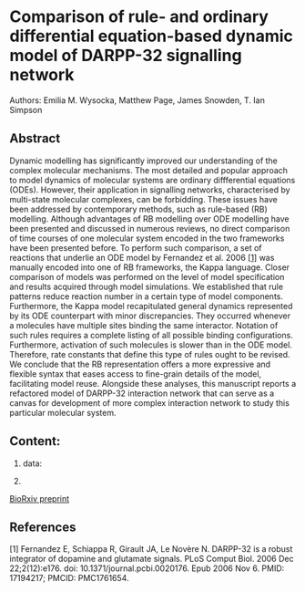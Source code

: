 # Comparison of rule- and ordinary differential equation-based dynamic model of DARPP-32 signalling network
Authors: Emilia M. Wysocka, Matthew Page, James Snowden, T. Ian Simpson 

## Abstract
Dynamic modelling has significantly improved our understanding of the complex molecular mechanisms. 
The most detailed and popular approach to model dynamics of molecular systems are ordinary diffferential equations (ODEs). However, their application in  signalling networks, characterised by multi-state molecular complexes, can be forbidding. These issues have been addressed by contemporary methods, such as rule-based (RB) modelling. Although advantages of RB modelling over ODE modelling have been presented and discussed in numerous reviews, no direct comparison of time courses of one
molecular system encoded in the two frameworks have been presented before. To perform such comparison, a set of reactions that underlie an ODE model by Fernandez et al. 2006 [[1]](#1) was manually encoded into one of RB frameworks, the Kappa language. Closer comparison of models was performed on the level of model specification and results acquired through model simulations. We established that rule patterns reduce reaction number in a certain type of model components. Furthermore, the Kappa model recapitulated general dynamics represented by its ODE counterpart with minor discrepancies. They occurred whenever a molecules have multiple sites binding the same interactor. Notation of such rules requires a complete listing of all possible binding configurations. Furthermore, activation of such molecules is slower than in the ODE model. Therefore, rate constants that define this type of rules ought to be revised.
We conclude that the RB representation offers a more expressive and flexible syntax that eases access to fine-grain details of the model, facilitating model reuse.
Alongside these analyses, this manuscript reports a refactored model of DARPP-32 interaction network that can serve as a canvas for development of more complex interaction network to study this particular molecular system.
  
## Content:
1. data:

2.

[BioRxiv preprint](https://www.biorxiv.org/content/10.1101/476382v1)


## References
<a id="1">[1]</a>
Fernandez E, Schiappa R, Girault JA, Le Novère N. DARPP-32 is a robust integrator of dopamine and glutamate signals. PLoS Comput Biol. 2006 Dec 22;2(12):e176. doi: 10.1371/journal.pcbi.0020176. Epub 2006 Nov 6. PMID: 17194217; PMCID: PMC1761654.
